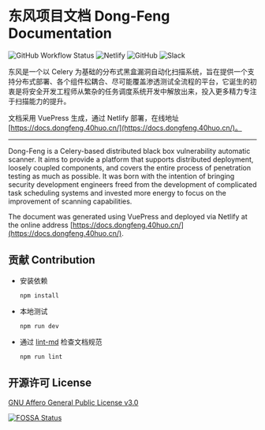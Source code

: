 # 东风项目文档 Dong-Feng Documentation

![GitHub Workflow Status](https://img.shields.io/github/workflow/status/dongfeng-project/documents/Lint?style=flat-square)
![Netlify](https://img.shields.io/netlify/d938cd1d-452a-4453-8b61-4df7bacaac43?style=flat-square)
![GitHub](https://img.shields.io/github/license/dongfeng-project/documents?style=flat-square)
![Slack](https://img.shields.io/badge/slack-join_chat-brightgreen?style=flat-square&logo=slack&link=https://join.slack.com/t/dong-feng/shared_invite/enQtODI5MjQwNDE5MTQxLWE2YWE5YWM2MDY4NTBhOTI0ODhmY2I1ZDQ1NTQ4YmY1ZmVlNTJkMzNiZjYxODgwYzgwODJhZTA4MDEzNTJmMTA)

东风是一个以 Celery 为基础的分布式黑盒漏洞自动化扫描系统，旨在提供一个支持分布式部署、各个组件松耦合、尽可能覆盖渗透测试全流程的平台，它诞生的初衷是将安全开发工程师从繁杂的任务调度系统开发中解放出来，投入更多精力专注于扫描能力的提升。

文档采用 VuePress 生成，通过 Netlify 部署，在线地址 [https://docs.dongfeng.40huo.cn/](https://docs.dongfeng.40huo.cn/)。

---

Dong-Feng is a Celery-based distributed black box vulnerability automatic scanner. It aims to provide a platform that supports distributed deployment, loosely coupled components, and covers the entire process of penetration testing as much as possible. It was born with the intention of bringing security development engineers freed from the development of complicated task scheduling systems and invested more energy to focus on the improvement of scanning capabilities.

The document was generated using VuePress and deployed via Netlify at the online address [https://docs.dongfeng.40huo.cn/](https://docs.dongfeng.40huo.cn/).

## 贡献 Contribution

-   安装依赖

    ```shell script
    npm install
    ```

-   本地测试

    ```shell script
    npm run dev
    ```

-   通过 [lint-md](https://github.com/hustcc/lint-md) 检查文档规范

    ```shell script
    npm run lint
    ```

## 开源许可 License

[GNU Affero General Public License v3.0](https://github.com/dongfeng-project/documents/blob/master/LICENSE)

[![FOSSA Status](https://app.fossa.io/api/projects/git%2Bgithub.com%2Fdongfeng-project%2Fdocuments.svg?type=large)](https://app.fossa.io/projects/git%2Bgithub.com%2Fdongfeng-project%2Fdocuments?ref=badge_large)
